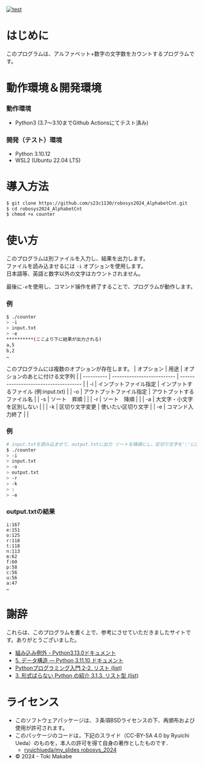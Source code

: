 <!---
  SPDX-FileCopyrightText: 2024 Toki Makabe <s23c1130sm@s.chibakoudai.jp>
  SPDX-License-Identifier:BSD-3-Clause
--->

[![test](https://github.com/s23c1130/robosys2024_AlphabetCnt/actions/workflows/test.yml/badge.svg)](https://github.com/s23c1130/robosys2024_AlphabetCnt/actions/workflows/test.yml)

# はじめに
このプログラムは、アルファベット+数字の文字数をカウントするプログラムです。

# 動作環境＆開発環境
### 動作環境
- Python3 (3.7～3.10までGithub Actionsにてテスト済み)

### 開発（テスト）環境
- Python 3.10.12
- WSL2 (Ubuntu 22.04 LTS)

# 導入方法
```bash
$ git clone https://github.com/s23c1130/robosys2024_AlphabetCnt.git
$ cd robosys2024_AlphabetCnt
$ chmod +x counter
```

# 使い方
このプログラムは別ファイルを入力し、結果を出力します。<BR>
ファイルを読み込ませるには ```-i``` オプションを使用します。<BR>
日本語等、英語と数字以外の文字はカウントされません。<BR>

最後に```-e```を使用し、コマンド操作を終了することで、プログラムが動作します。
### 例
```bash
$ ./counter
> -i
> input.txt
> -e
**********(ここより下に結果が出力される)
a,5
b,2
…
```
このプログラムには複数のオプションが存在します。
| オプション | 用途                       | オプションのあとに付ける文字列        | 
| ---------- | -------------------------- | ------------------------------------- | 
| -i         | インプットファイル指定     | インプットするファイル (例:input.txt) | 
| -o         | アウトプットファイル指定   | アウトプットするファイル名            | 
| -s         | ソート　昇順             |                                    | 
| -r         | ソート　降順               |                                       | 
| -a         | 大文字・小文字を区別しない |                                       | 
| -k         | 区切り文字変更             | 使いたい区切り文字                    | 
| -e         | コマンド入力終了           |                                       | 

### 例
```bash
# input.txtを読み込ませて、output.txtに出力 ソートを降順にし、区切り文字を':'に変更
$ ./counter
> -i
> input.txt
> -o
> output.txt
> -r
> -k
> :
> -e
```
### output.txtの結果
```
i:167
e:151
o:125
r:118
t:118
n:113
m:62
f:60
p:58
c:56
u:56
a:47
…
```
# 謝辞
これらは、このプログラムを書く上で、参考にさせていただきましたサイトです。ありがとうございました。
- [組み込み例外 - Python3.13.0ドキュメント](https://docs.python.org/ja/3/library/exceptions.html)
- [5. データ構造 — Python 3.11.10 ドキュメント](https://docs.python.org/ja/3.11/tutorial/datastructures.html)
- [Pythonプログラミング入門 2-2. リスト (list)](https://utokyo-ipp.github.io/2/2-2.html)
- [3. 形式ばらない Python の紹介 3.1.3. リスト型 (list)](https://docs.python.org/ja/3/tutorial/introduction.html#lists)
# ライセンス
 - このソフトウェアパッケージは、３条項BSDライセンスの下、再頒布および使用が許可されます。
 - このパッケージのコードは，下記のスライド（CC-BY-SA 4.0 by Ryuichi Ueda）のものを，本人の許可を得て自身の著作としたものです．
    - [ryuichiueda/my_slides robosys_2024](https://github.com/ryuichiueda/my_slides/tree/master/robosys_2024)
 - ©️ 2024 - Toki Makabe
